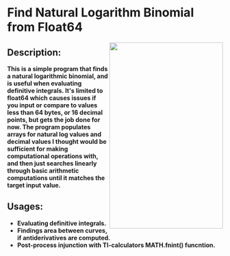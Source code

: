 <H1> Find Natural Logarithm Binomial from Float64 </H1>

<img align="right" width="265" height="435" src="https://user-images.githubusercontent.com/79816891/193723041-b1b8896b-cd8a-43fc-9170-6262229e274d.png">

<h2> Description: </h2>
<b> This is a simple program that finds a natural logarithmic binomial, and is useful when evaluating definitive integrals. It's limited to float64 which causes issues if you input or compare to values less than 64 bytes, or 16 decimal points, but gets the job done for now. The program populates arrays for natural log values and decimal values I thought would be sufficient for making computational operations with, and then just searches linearly through basic arithmetic computations until it matches the target input value.
                                                                                                                                  
<h2> Usages: </h2>
<ul>
  <li> Evaluating definitive integrals. </li>
  <li> Findings area between curves, if antiderivatives are computed. </li>
  <li> Post-process injunction with TI-calculators MATH.fnint() funcntion. </li>



